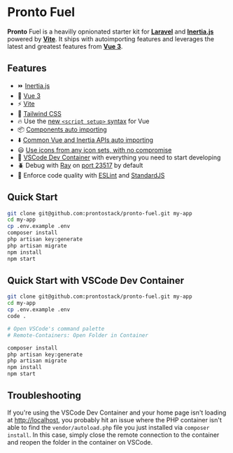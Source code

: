 # **Pronto Fuel**

**Pronto** Fuel is a heavilly opnionated starter kit for [**Laravel**](https://laravel.com/) and [**Inertia.js**](https://inertiajs.com/) powered by [**Vite**](https://vitejs.dev/). It ships with autoimporting features and leverages the latest and greatest features from [**Vue 3**](https://vuejs.org/).

## Features

- ⏩ [Inertia.js](https://inertiajs.com/)
- 🔰 [Vue 3](https://github.com/vuejs/core)
- ⚡️ [Vite](https://vitejs.dev/)
- 🎨 [Tailwind CSS](https://tailwindcss.com/)
- 🔥 Use the [new `<script setup>` syntax](https://github.com/vuejs/rfcs/pull/227) for Vue
- 📦 [Components auto importing](https://github.com/antfu/unplugin-vue-components)
- ⬇️ [Common Vue and Inertia APIs auto importing](https://github.com/antfu/unplugin-auto-import)
- 😃 [Use icons from any icon sets, with no compromise](https://github.com/antfu/unplugin-icons)
- 🐋 [VSCode Dev Container](https://code.visualstudio.com/docs/remote/containers) with everything you need to start developing
- 🪲 Debug with [Ray](https://spatie.be/docs/ray/v1/introduction) on [port 23517](http://localhost:23517/) by default
- 👮 Enforce code quality with [ESLint](https://eslint.org/) and [StandardJS](https://standardjs.com/)

## Quick Start

```bash
git clone git@github.com:prontostack/pronto-fuel.git my-app
cd my-app
cp .env.example .env
composer install
php artisan key:generate
php artisan migrate
npm install
npm start
```

## Quick Start with VSCode Dev Container

```bash
git clone git@github.com:prontostack/pronto-fuel.git my-app
cd my-app
cp .env.example .env
code .

# Open VSCode's command palette
# Remote-Containers: Open Folder in Container

composer install
php artisan key:generate
php artisan migrate
npm install
npm start
```

## Troubleshooting

If you're using the VSCode Dev Container and your home page isn't loading at [http://localhost](http://localhost), you probably hit an issue where the PHP container isn't able to find the `vendor/autoload.php` file you just installed via `composer install`. In this case, simply close the remote connection to the container and reopen the folder in the container on VSCode.
